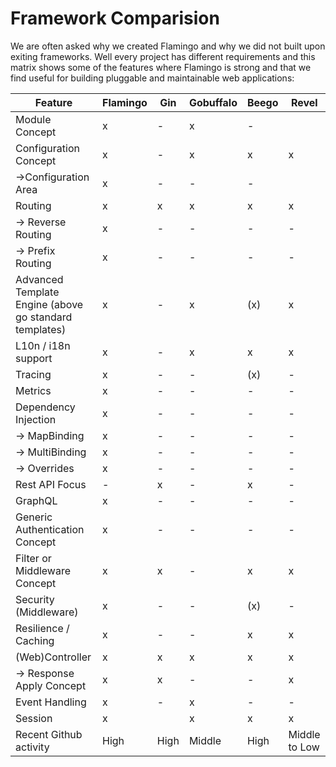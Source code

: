 # Framework Comparision

We are often asked why we created Flamingo and why we did not built upon exiting frameworks.
Well every project has different requirements and this matrix shows some of the features where Flamingo is strong and 
that we find useful for building pluggable and maintainable web applications:


| Feature                                                 | Flamingo | Gin  | Gobuffalo | Beego | Revel         |
|---------------------------------------------------------|----------|------|-----------|-------|---------------|
| Module Concept                                          | x        | -    | x         | -     |               |
| Configuration Concept                                   | x        | -    | x         | x     | x             |
| ->Configuration Area                                    | x        | -    | -         | -     |               |
| Routing                                                 | x        | x    | x         | x     | x             |
| -> Reverse Routing                                      | x        | -    | -         | -     | -             |
| -> Prefix Routing                                       | x        | -    | -         | -     | -             |
| Advanced Template Engine  (above go standard templates) | x        | -    | x         | (x)   | x             |
| L10n / i18n support                                     | x        | -    | x         | x     | x             |
| Tracing                                                 | x        | -    | -         | (x)   | -             |
| Metrics                                                 | x        | -    | -         | -     | -             |
| Dependency Injection                                    | x        | -    | -         | -     | -             |
| -> MapBinding                                           | x        | -    | -         | -     | -             |
| -> MultiBinding                                         | x        | -    | -         | -     | -             |
| -> Overrides                                            | x        | -    | -         | -     | -             |
| Rest API Focus                                          | -        | x    | -         | x     | -             |
| GraphQL                                                 | x        | -    | -         | -     | -             |
| Generic Authentication Concept                          | x        | -    | -         | -     | -             |
| Filter or Middleware Concept                            | x        | x    | -         | x     | x             |
| Security (Middleware)                                   | x        | -    | -         | (x)   | -             |
| Resilience / Caching                                    | x        | -    | -         | x     | x             |
| (Web)Controller                                         | x        | x    | x         | x     | x             |
| -> Response Apply Concept                               | x        | x    | -         | -     | x             |
| Event Handling                                          | x        | -    | x         | -     | -             |
| Session                                                 | x        |      | x         | x     | x             |
| Recent Github activity                                  | High     | High | Middle    | High  | Middle to Low |